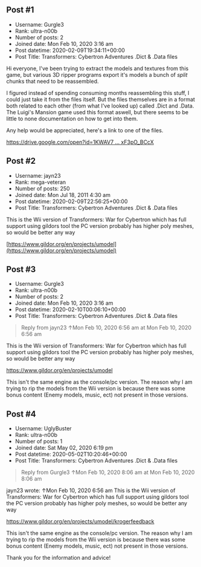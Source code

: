 ## Post #1
- Username: Gurgle3
- Rank: ultra-n00b
- Number of posts: 2
- Joined date: Mon Feb 10, 2020 3:16 am
- Post datetime: 2020-02-09T19:34:11+00:00
- Post Title: Transformers: Cybertron Adventures .Dict & .Data files

Hi everyone, I've been trying to extract the models and textures from this game, but various 3D ripper programs export it's models a bunch of *split* chunks that need to be reassembled.

I figured instead of spending consuming months reassembling this stuff, I could just take it from the files itself. But the files themselves are in a format both related to each other (from what I've looked up) called .Dict and .Data. The Luigi's Mansion game used this format aswell, but there seems to be little to none documentation on how to get into them.

Any help would be appreciated, here's a link to one of the files.

[https://drive.google.com/open?id=1KWAV7 ... xF3pO_BCcX](https://drive.google.com/open?id=1KWAV7oVUJCGcIT2aDudXVjxF3pO_BCcX)
## Post #2
- Username: jayn23
- Rank: mega-veteran
- Number of posts: 250
- Joined date: Mon Jul 18, 2011 4:30 am
- Post datetime: 2020-02-09T22:56:25+00:00
- Post Title: Transformers: Cybertron Adventures .Dict & .Data files

This is the Wii version of  Transformers: War for Cybertron which has full support using gildors tool
the PC version probably has higher poly meshes, so would be better any way

[https://www.gildor.org/en/projects/umodel](https://www.gildor.org/en/projects/umodel)
## Post #3
- Username: Gurgle3
- Rank: ultra-n00b
- Number of posts: 2
- Joined date: Mon Feb 10, 2020 3:16 am
- Post datetime: 2020-02-10T00:06:10+00:00
- Post Title: Transformers: Cybertron Adventures .Dict & .Data files

> Reply from jayn23 ↑Mon Feb 10, 2020 6:56 am at Mon Feb 10, 2020 6:56 am
>
> 
This is the Wii version of  Transformers: War for Cybertron which has full support using gildors tool
the PC version probably has higher poly meshes, so would be better any way

https://www.gildor.org/en/projects/umodel

This isn't the same engine as the console/pc version. The reason why I am trying to rip the models from the Wii version is because there was some bonus content (Enemy models, music, ect) not present in those versions.
## Post #4
- Username: UglyBuster
- Rank: ultra-n00b
- Number of posts: 1
- Joined date: Sat May 02, 2020 6:19 pm
- Post datetime: 2020-05-02T10:20:46+00:00
- Post Title: Transformers: Cybertron Adventures .Dict & .Data files

> Reply from Gurgle3 ↑Mon Feb 10, 2020 8:06 am at Mon Feb 10, 2020 8:06 am
>
> 
jayn23 wrote: ↑Mon Feb 10, 2020 6:56 am
This is the Wii version of  Transformers: War for Cybertron which has full support using gildors tool
the PC version probably has higher poly meshes, so would be better any way

https://www.gildor.org/en/projects/umodel/krogerfeedback


This isn't the same engine as the console/pc version. The reason why I am trying to rip the models from the Wii version is because there was some bonus content (Enemy models, music, ect) not present in those versions.

Thank you for the information and advice!
